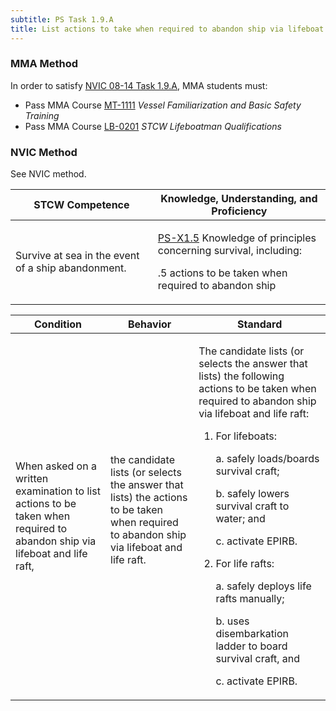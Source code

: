 ```yaml
---
subtitle: PS Task 1.9.A 
title: List actions to take when required to abandon ship via lifeboat and life raft
---
```



### MMA Method

In order to satisfy  [NVIC 08-14  Task  1.9.A]({{site.baseurl}}/assets/images/nvic-08-14.pdf), MMA students must:

* Pass MMA Course [MT-1111]( {{site.baseurl}}/courses/MT-1111) *Vessel Familiarization and Basic Safety Training*
* Pass MMA Course [LB-0201]( {{site.baseurl}}/courses/LB-0201) *STCW Lifeboatman Qualifications*


### NVIC Method

<a onclick="togglevisibility('nvic_methods')" >See NVIC method.</a>

<div id='nvic_methods' class='hide'>

<table>
<thead>
<tr>
<th class='forty'> STCW Competence </th>
<th class='sixty'> Knowledge, Understanding, and Proficiency </th>
</tr>
</thead>




<tbody>
<tr><td markdown='1'>

Survive at sea in the event of a ship abandonment.

</td><td markdown='1'>

[PS-X1.5](../../tables/611.html#PS-X1.5) Knowledge of principles concerning survival, including:

.5  actions to be taken when required to abandon ship

</td></tr>


</tbody>
</table>


<table>
<thead>
<tr><th class='twenty'>  Condition </th><th class='twenty'> Behavior </th><th  class='sixty'>Standard </th></tr>
</thead>
<tbody >



<tr><td markdown='1'>

When asked on a written examination to list actions to be taken when required to abandon ship via lifeboat and life raft,

</td><td markdown='1'>

the candidate lists (or selects the answer that lists) the actions to be taken when required to abandon ship via lifeboat and life raft.

<br>

<div class="tooltip">
<span class="tooltiptext">
</span>
</div>


</td><td markdown='1'>

The candidate lists (or selects the answer that lists) the following actions to be taken when required to abandon ship via lifeboat and life raft: 

1.  For lifeboats: 

	a. safely loads/boards survival  craft;

 	b. safely lowers survival craft to  water;  and

 	c. activate EPIRB. 

2.  For life rafts: 

 	a. safely deploys life rafts manually; 

 	b. uses disembarkation ladder to board survival craft, and 

 	c. activate EPIRB.

</td></tr>
</tbody>
</table>
</div>
